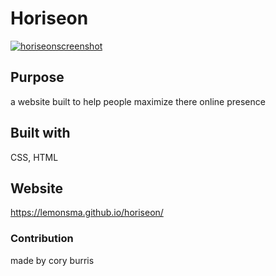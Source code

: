 # Horiseon
[![horiseonscreenshot](https://user-images.githubusercontent.com/95662908/153490867-9fa970bc-3a45-4ab1-a047-93ef028ee569.png)](https://lemonsma.github.io/horiseon/)
## Purpose
a website built to help people maximize there online presence
## Built with
CSS, HTML
## Website
https://lemonsma.github.io/horiseon/
### Contribution
made by cory burris
